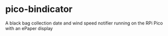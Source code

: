 # pico-bindicator
A black bag collection date and wind speed notifier running on the RPi Pico with an ePaper display
